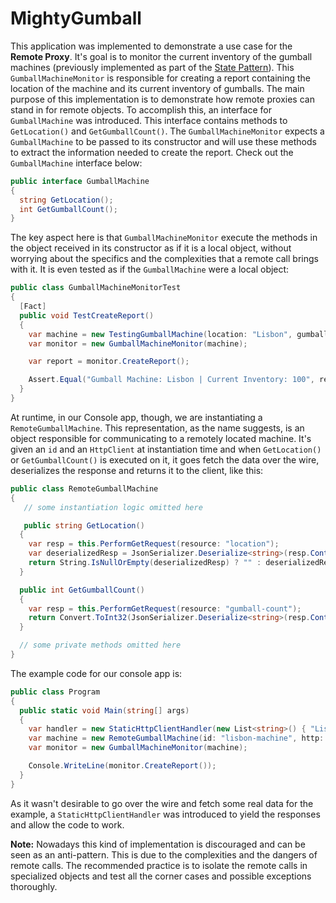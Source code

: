 # MightyGumball

This application was implemented to demonstrate a use case for the **Remote Proxy**. It's goal is to monitor the current inventory of the gumball machines (previously implemented as part of the [State Pattern](../../state/)). This `GumballMachineMonitor` is responsible for creating a report containing the location of the machine and its current inventory of gumballs. The main purpose of this implementation is to demonstrate how remote proxies can stand in for remote objects. To accomplish this, an interface for `GumballMachine` was introduced. This interface contains methods to `GetLocation()` and `GetGumballCount()`. The `GumballMachineMonitor` expects a `GumballMachine` to be passed to its constructor and will use these methods to extract the information needed to create the report. Check out the `GumballMachine` interface below:

```csharp
public interface GumballMachine
{
  string GetLocation();
  int GetGumballCount();
}
```

The key aspect here is that `GumballMachineMonitor` execute the methods in the object received in its constructor as if it is a local object, without worrying about the specifics and the complexities that a remote call brings with it. It is even tested as if the `GumballMachine` were a local object:

```csharp
public class GumballMachineMonitorTest
{
  [Fact]
  public void TestCreateReport()
  {
    var machine = new TestingGumballMachine(location: "Lisbon", gumballCount: 100);
    var monitor = new GumballMachineMonitor(machine);

    var report = monitor.CreateReport();

    Assert.Equal("Gumball Machine: Lisbon | Current Inventory: 100", report);
  }
}
```

At runtime, in our Console app, though, we are instantiating a `RemoteGumballMachine`. This representation, as the name suggests, is an object responsible for communicating to a remotely located machine. It's given an `id` and an `HttpClient` at instantiation time and when `GetLocation()` or `GetGumballCount()` is executed on it, it goes fetch the data over the wire, deserializes the response and returns it to the client, like this:

```csharp
public class RemoteGumballMachine
{
   // some instantiation logic omitted here

   public string GetLocation()
  {
    var resp = this.PerformGetRequest(resource: "location");
    var deserializedResp = JsonSerializer.Deserialize<string>(resp.Content.ReadAsStream());
    return String.IsNullOrEmpty(deserializedResp) ? "" : deserializedResp;
  }

  public int GetGumballCount()
  {
    var resp = this.PerformGetRequest(resource: "gumball-count");
    return Convert.ToInt32(JsonSerializer.Deserialize<string>(resp.Content.ReadAsStream()));
  }

  // some private methods omitted here
}
```

The example code for our console app is:

```csharp
public class Program
{
  public static void Main(string[] args)
  {
    var handler = new StaticHttpClientHandler(new List<string>() { "Lisbon", "100" });
    var machine = new RemoteGumballMachine(id: "lisbon-machine", http: new HttpClient(handler));
    var monitor = new GumballMachineMonitor(machine);

    Console.WriteLine(monitor.CreateReport());
  }
}
```

As it wasn't desirable to go over the wire and fetch some real data for the example, a `StaticHttpClientHandler` was introduced to yield the responses and allow the code to work.

**Note:** Nowadays this kind of implementation is discouraged and can be seen as an anti-pattern. This is due to the complexities and the dangers of remote calls. The recommended practice is to isolate the remote calls in specialized objects and test all the corner cases and possible exceptions thoroughly.
